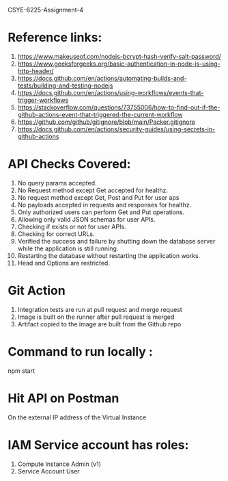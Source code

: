 CSYE-6225-Assignment-4

# Reference links:

1. https://www.makeuseof.com/nodejs-bcrypt-hash-verify-salt-password/
2. https://www.geeksforgeeks.org/basic-authentication-in-node-js-using-http-header/
3. https://docs.github.com/en/actions/automating-builds-and-tests/building-and-testing-nodejs
4. https://docs.github.com/en/actions/using-workflows/events-that-trigger-workflows
5. https://stackoverflow.com/questions/73755006/how-to-find-out-if-the-github-actions-event-that-triggered-the-current-workflow
6. https://github.com/github/gitignore/blob/main/Packer.gitignore
7. https://docs.github.com/en/actions/security-guides/using-secrets-in-github-actions

# API Checks Covered:

1. No query params accepted.
2. No Request method except Get accepted for healthz.
3. No request method except Get, Post and Put for user aps
4. No payloads accepted in requests and responses for healthz.
5. Only authorized users can perform Get and Put operations.
6. Allowing only valid JSON schemas for user APIs.
7. Checking if exists or not for user APIs.
8. Checking for correct URLs.
9. Verified the success and failure by shutting down the database server while the application is still running.
10. Restarting the database without restarting the application works.
11. Head and Options are restricted.

# Git Action

1. Integration tests are run at pull request and merge request
2. Image is built on the runner after pull request is merged
3. Artifact copied to the image are built from the Github repo

# Command to run locally :

npm start

# Hit API on Postman

On the external IP address of the Virtual Instance

# IAM Service account has roles:

1. Compute Instance Admin (v1)
2. Service Account User
